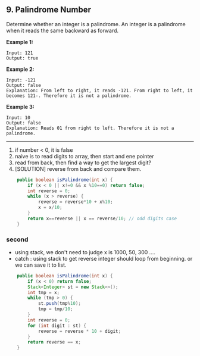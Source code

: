 ## 9. Palindrome Number

Determine whether an integer is a palindrome. An integer is a palindrome when it reads the same backward as forward.

**Example 1:**

```
Input: 121
Output: true
```

**Example 2:**

```
Input: -121
Output: false
Explanation: From left to right, it reads -121. From right to left, it becomes 121-. Therefore it is not a palindrome.
```

**Example 3:**

```
Input: 10
Output: false
Explanation: Reads 01 from right to left. Therefore it is not a palindrome.
```

---

1. if number < 0, it is false
2. naive is to read digits to array, then start and ene pointer
3. read from back, then find a way to get the largest digit?
4. [SOLUTION] reverse from back and compare them.

```java
    public boolean isPalindrome(int x) {
        if (x < 0 || x!=0 && x %10==0) return false;
        int reverse = 0;
        while (x > reverse) {
            reverse = reverse*10 + x%10;
            x = x/10;
        }
        return x==reverse || x == reverse/10; // odd digits case
    }
```

### second

* using stack, we don't need to judge x is 1000, 50, 300 ....
* catch : using stack to get reverse integer should loop from beginning. or we can save it to list.

```java
    public boolean isPalindrome(int x) {
        if (x < 0) return false;
        Stack<Integer> st = new Stack<>();
        int tmp = x;
        while (tmp > 0) {
            st.push(tmp%10);
            tmp = tmp/10;
        }
        int reverse = 0;
        for (int digit : st) {
            reverse = reverse * 10 + digit;
        }
        return reverse == x;
    }
```

